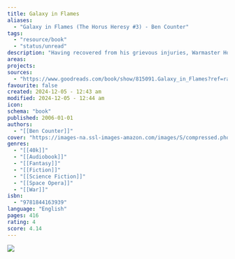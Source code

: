 ```yaml
---
title: Galaxy in Flames
aliases:
  - "Galaxy in Flames (The Horus Heresy #3) - Ben Counter"
tags:
  - "resource/book"
  - "status/unread"
description: "Having recovered from his grievous injuries, Warmaster Horus leads the triumphant Imperial forces against the rebel world of Isstvan III. Though the rebels are swiftly crushed, Horus's treachery is finally revealed when the planet is razed by virus bombs and Space Marines turn on their battle-brothers in the most bitter struggle imaginable."
areas: 
projects: 
sources:
  - "https://www.goodreads.com/book/show/815091.Galaxy_in_Flames?ref=rae_1"
favourite: false
created: 2024-12-05 - 12:43 am
modified: 2024-12-05 - 12:44 am
icon: 
schema: "book"
published: 2006-01-01
authors:
  - "[[Ben Counter]]"
cover: "https://images-na.ssl-images-amazon.com/images/S/compressed.photo.goodreads.com/books/1529706821i/815091.jpg"
genres:
  - "[[40k]]"
  - "[[Audiobook]]"
  - "[[Fantasy]]"
  - "[[Fiction]]"
  - "[[Science Fiction]]"
  - "[[Space Opera]]"
  - "[[War]]"
isbn:
  - "9781844163939"
language: "English"
pages: 416
rating: 4
score: 4.14
---
```


![](https://images-na.ssl-images-amazon.com/images/S/compressed.photo.goodreads.com/books/1529706821i/815091.jpg)
